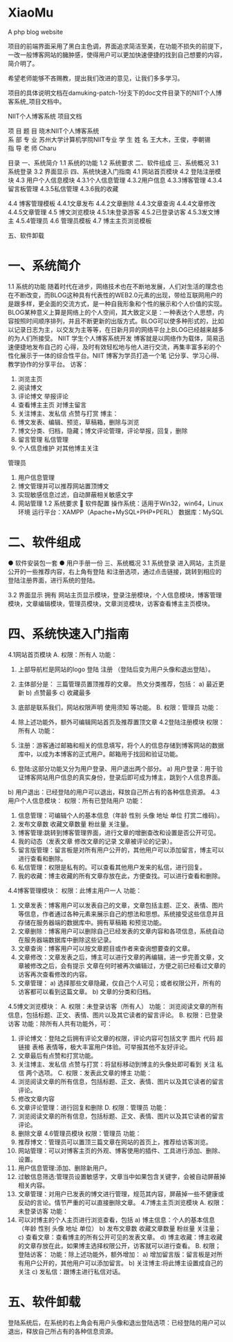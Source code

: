 # XiaoMu
A php blog website

项目的前端界面采用了黑白主色调，界面追求简洁至美，在功能不损失的前提下，一改一般博客网站的臃肿感，使得用户可以更加快速便捷的找到自己想要的内容，简介明了。 

希望老师能够不吝赐教，提出我们改进的意见，让我们多多学习。

项目的具体说明文档在damuking-patch-1分支下的doc文件目录下的NIIT个人博客系统_项目文档中。

	



NIIT个人博客系统
项目文档





项  目  题  目      晓木NIIT个人博客系统     
系  部  专  业   苏州大学计算机学院NIIT专业 
学  生	 姓  名      王大木，王俊，李朝锡      
指  导  老  师              Charu             



目录
一、系统简介
1.1 系统的功能
1.2 系统要求
二、软件组成
三、系统概况
3.1 系统登录
3.2 界面显示
四、系统快速入门指南
4.1 网站首页模块
4.2 登陆注册模块
4.3 用户个人信息模块
4.3.1个人信息管理
4.3.2用户信息
4.3.3博客管理
4.3.4留言板管理
4.3.5私信管理
4.3.6我的收藏

4.4 博客管理模板
4.4.1文章发布
4.4.2文章删除
4.4.3文章查询
4.4.4文章修改
4.4.5文章管理
4.5 博文浏览模块
4.5.1未登录游客
4.5.2已登录访客
4.5.3发文博主
4.5.4管理员
4.6 管理员模板
4.7 博主主页浏览模板

五、软件卸载	




# 一、系统简介
1.1 系统的功能
随着时代在进步，网络技术也在不断地发展，人们对生活的理念也在不断改变，而BLOG这种具有代表性的WEB2.0元素的出现，带给互联网用户的是跟多样，更全面的交流方式，是一种自我形象和个性的展示和个人价值的实现。
BLOG某种意义上算是网络上的个人空间，其大致定义是：一种表达个人思想，内容按照时间顺序排列，并且不断更新的出版方式。BLOG可以使多种形式的，比如以记录日志为主，以交友为主等等，在日新月异的网络平台上BLOG已经越来越多的为人们所接受。
NIIT 学生个人博客系统开发 博客就是以网络作为载体，简易迅速便捷地发布自己的 心得，及时有效轻松地与他人进行交流，再集丰富多彩的个 性化展示于一体的综合性平台。NIIT 博客为学员打造一个笔 记分享、学习心得、教学协作的分享平台。 
访客：
1)	浏览主页
2)	阅读博文
3)	评论博文 举报评论 
4)	查看博主主页 对博主留言 
5)	关注博主、发私信  点赞与打赏
 博主：
1)	博文发表、编辑、预览，草稿箱，删除与浏览
2)	博文分类、归档，隐藏；博文评论管理，评论举报，回复，删除  
3)	留言管理  私信管理
4)	个人信息维护  对其他博主关注 

管理员  
1)	用户信息管理 
2)	博文管理并可以推荐网站置顶博文  
3)	实现敏感信息过滤，自动屏蔽相关敏感文字
4)	网站管理
1.2 系统要求
	软件配置
操作系统：适用于Win32，win64，Linux环境
运行平台：XAMPP（Apache+MySQL+PHP+PERL）
数据库：MySQL

# 二、软件组成
●	软件安装包一套
●	用户手册一份
三、系统概况
3.1 系统登录
进入网站，主页是公开的一些推荐内容，右上角有登陆 和注册选项，通过点击链接，跳转到相应的登陆注册界面，进行系统的登陆。
 
3.2 界面显示
拥有 网站主页显示模块，登录注册模块，个人信息模块，博客管理模块，文章编辑模块，管理员模块，文章浏览模块，访客查看博主主页模块。

# 四、系统快速入门指南
4.1网站首页模块
A.	权限：所有人
功能：
1.	上部导航栏是网站的logo 登陆 注册 （登陆后变为用户头像和退出登陆）。
2.	主体部分是：
三篇管理员置顶推荐的文章。
热文分类推荐，包括：
a)	最近更新
b)	点赞最多 
c)	收藏最多 
3.	底部是联系我们，网站权限声明 使用须知 等功能。
B.	权限：管理员
功能：
1.	除上述功能外，额外可编辑网站首页及推荐置顶文章
4.2登陆注册模块
权限：所有人
功能：
1.	注册：游客通过邮箱和相关的信息填写，将个人的信息存储到博客网站的数据库中，以成为本博客的正式用户。邮箱用于找回和验证功能。
 
2.	登陆:这部分功能又分为用户登录、用户退出两个部分。
a)	用户登录：用于验证博客网站用户信息的真实身份，登录后即可成为博主，跳到个人信息界面。
 
b)	用户退出：已经登陆的用户可以退出，释放自己所占有的各种信息资源。
4.3用户个人信息模块：
权限：所有已登陆用户
功能：
1.	信息管理：可编辑个人的基本信息（年龄 性别 头像 地址 单位 打赏二维码）。
2.	发布文章数 收藏文章数量 粉丝量 关注量。
3.	博客管理:跳转到博客管理界面，进行文章的增删查改和设置是否公开可见。
4.	我的动态（发表文章 修改文章的记录 文章被评论的记录）。
5.	留言版管理：留言板是对所有用户公开的，其他用户可以添加留言，博主可以进行查看和删除。
6.	私信管理：权限是私有的。可以查看其他用户发来的私信，进行回复。
7.	我的收藏：博主收藏的所有文章存放在此，方便查找。可以进行查看和删除。

4.4博客管理模块：
权限：此博主用户一人
功能：
1.	文章发表：博客用户可以发表自己的文章，文章包括主题、正文、表情、图片等信息，作者通过各种元素来展示自己的想法和思想。系统接受这些信息并且存储在服务器端的数据库中。拥有草稿箱 和预览功能。
2.	文章删除：博客用户可以删除自己已经发表的文章内容和各项信息，系统自动在服务器端数据库中删除这些记录。
3.	文章查询：博客用户可以按文章题目或作者来查询想要查的文章。
4.	文章修改：文章发表之后，博主可以进行文章的再编辑，进一步完善文章，文章被修改之后，会有提示 文章在何时被再次编辑过，方便之前已经看过文章的访客再次查看修改的内容。
5.	文章管理：
a)	选择那些文章隐藏，仅自己个人可见；或者权限公开，所有的访客都可以看到这篇文章。
b)	文章的分类和归档。
 
 
4.5博文浏览模块：
A.	权限：未登录访客（所有人）
功能：
浏览阅读文章的所有信息，包括标题、正文、表情、图片以及其它读者的留言评论。
B.	权限：已登录访客
功能：除所有人共有功能外，可：
1.	评论博文：登陆之后拥有评论文章的权限，评论内容可包括文字 图片 代码 超链接 表格 表情等，极大丰富用户体验。可举报其他不友好评论。
2.	文章最后有点赞和打赏功能。
3.	关注博主、发私信 点赞与打赏：将鼠标移动到博主的头像处即可看到 关注 私信 两个选项。
C.	权限：发表此文章的博主
功能：
1.	浏览阅读文章的所有信息，包括标题、正文、表情、图片以及其它读者的留言评论。
2.	修改文章内容
3.	文章评论管理：进行回复和删除
D.	权限：管理员
功能：
1.	浏览阅读文章的所有信息，包括标题、正文、表情、图片以及其它读者的留言评论。
2.	删除文章
4.6管理员模块
权限：管理员
功能：
1.	推荐博文：管理员可以置顶三篇文章在网站的首页上，推荐给访客浏览。
2.	网站管理：可以对博客主页的外观、博客使用的插件、工具进行添加、删除、设置。
3.	用户信息管理:添加、删除新用户。
4.	过敏信息筛选:管理员设置敏感字，文章当中如果包含关键字，会被自动屏蔽掉相关内容。
5.	文章管理：对用户已发表的博文进行管理，规范其内容，屏蔽掉一些不健康或反动的言论。情节严重的可以直接删除文章。
4.7博主主页浏览模块
A.	权限：未登录访客
功能：
1.	可以对博主的个人主页进行浏览查看，包括
a)	博主信息：个人的基本信息（年龄 性别 头像 地址 单位）
b)	发布文章数 收藏文章数量 粉丝量 关注量；
c)	查看文章：查看博主的所有公开可见的发表文章。
d)	博主收藏：博主收藏的文章存放在此，如果博主选择权限公开，访客就可以进行查看。
B.	权限；登陆访客：
功能：除上述功能外，额外增加：
a)	增加留言版：留言板是对所有用户公开的，其他用户可以添加留言。
b)	关注博主:将此博主设置成自己的关注
c)	发私信：跟博主进行私信对话。
 
# 五、软件卸载
登陆系统后，在系统的右上角会有用户头像和退出登陆选项：已经登陆的用户可以退出，释放自己所占有的各种信息资源。


